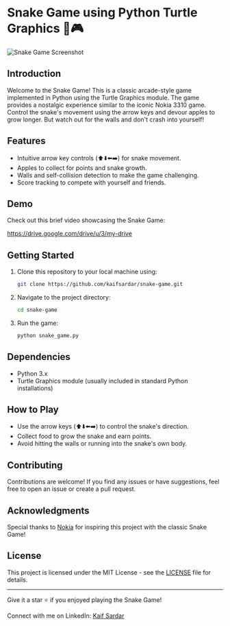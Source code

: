 # Snake Game using Python Turtle Graphics 🐍🎮

![Snake Game Screenshot](https://drive.google.com/drive/u/3/folders/1dpknElqDnLkJ7AHwQUVbsmKODerNG6gb)

## Introduction

Welcome to the Snake Game! This is a classic arcade-style game implemented in Python using the Turtle Graphics module. The game provides a nostalgic experience similar to the iconic Nokia 3310 game. Control the snake's movement using the arrow keys and devour apples to grow longer. But watch out for the walls and don't crash into yourself!

## Features

- Intuitive arrow key controls (⬆️⬇️⬅️➡️) for snake movement.
- Apples to collect for points and snake growth.
- Walls and self-collision detection to make the game challenging.
- Score tracking to compete with yourself and friends.

## Demo

Check out this brief video showcasing the Snake Game:

https://drive.google.com/drive/u/3/my-drive

## Getting Started

1. Clone this repository to your local machine using:
   ```bash
   git clone https://github.com/kaifsardar/snake-game.git
   ```

2. Navigate to the project directory:
   ```bash
   cd snake-game
   ```

3. Run the game:
   ```bash
   python snake_game.py
   ```

## Dependencies

- Python 3.x
- Turtle Graphics module (usually included in standard Python installations)

## How to Play

- Use the arrow keys (⬆️⬇️⬅️➡️) to control the snake's direction.
- Collect food to grow the snake and earn points.
- Avoid hitting the walls or running into the snake's own body.

## Contributing

Contributions are welcome! If you find any issues or have suggestions, feel free to open an issue or create a pull request.

## Acknowledgments

Special thanks to [Nokia](https://www.nokia.com/) for inspiring this project with the classic Snake Game!

## License

This project is licensed under the MIT License - see the [LICENSE](LICENSE) file for details.

---

Give it a star ⭐️ if you enjoyed playing the Snake Game!

Connect with me on LinkedIn: [Kaif Sardar](https://www.linkedin.com/in/kaifsardar/)

